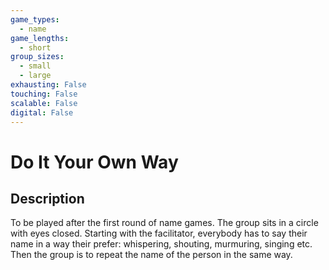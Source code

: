 ```yaml
---
game_types:
  - name
game_lengths:
  - short
group_sizes:
  - small
  - large
exhausting: False
touching: False
scalable: False
digital: False
---
```

# Do It Your Own Way

## Description
To be played after the first round of name games. The group sits in a circle
with eyes closed. Starting with the facilitator, everybody has to say their name in
a way their prefer: whispering, shouting, murmuring, singing etc. Then the
group is to repeat the name of the person in the same way.
